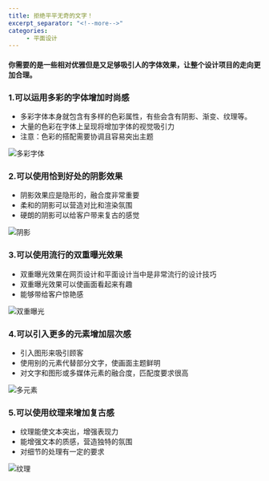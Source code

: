 ```yaml
---
title: 拒绝平平无奇的文字！
excerpt_separator: "<!--more-->"
categories:
     - 平面设计
---
```


#### 你需要的是一些相对优雅但是又足够吸引人的字体效果，让整个设计项目的走向更加合理。
<!--more-->
### 1.可以运用多彩的字体增加时尚感

- 多彩字体本身就包含有多样的色彩属性，有些会含有阴影、渐变、纹理等。
- 大量的色彩在字体上呈现将增加字体的视觉吸引力
- 注意：色彩的搭配需要协调且容易突出主题

![多彩字体](/zengziyi/assets/images/多彩字体.jpeg)

### 2.可以使用恰到好处的阴影效果

- 阴影效果应是隐形的，融合度非常重要
- 柔和的阴影可以营造对比和渲染氛围
- 硬朗的阴影可以给客户带来复古的感觉

![阴影](/zengziyi/assets/images/阴影.jpg)

### 3.可以使用流行的双重曝光效果

- 双重曝光效果在网页设计和平面设计当中是非常流行的设计技巧
- 双重曝光效果可以使画面看起来有趣
- 能够带给客户惊艳感

![双重曝光](/zengziyi/assets/images/双重曝光.png)

### 4.可以引入更多的元素增加层次感

- 引入图形来吸引顾客
- 使用别的元素代替部分文字，使画面主题鲜明
- 对文字和图形或多媒体元素的融合度，匹配度要求很高

![多元素](/zengziyi/assets/images/多元素.jpg)

### 5.可以使用纹理来增加复古感

- 纹理能使文本突出，增强表现力
- 能增强文本的质感，营造独特的氛围
- 对细节的处理有一定的要求

![纹理](/zengziyi/assets/images/纹理.jpg)